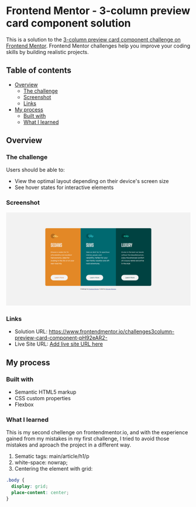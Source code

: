 # Frontend Mentor - 3-column preview card component solution

This is a solution to the [3-column preview card component challenge on Frontend Mentor](https://www.frontendmentor.io/challenges/3column-preview-card-component-pH92eAR2-). Frontend Mentor challenges help you improve your coding skills by building realistic projects. 

## Table of contents

- [Overview](#overview)
  - [The challenge](#the-challenge)
  - [Screenshot](#screenshot)
  - [Links](#links)
- [My process](#my-process)
  - [Built with](#built-with)
  - [What I learned](#what-i-learned)


## Overview

### The challenge

Users should be able to:

- View the optimal layout depending on their device's screen size
- See hover states for interactive elements

### Screenshot

![](./assets/project-screenshot.png)

### Links

- Solution URL: https://www.frontendmentor.io/challenges3column-preview-card-component-pH92eAR2-
- Live Site URL: [Add live site URL here](https://your-live-site-url.com)

## My process

### Built with

- Semantic HTML5 markup
- CSS custom properties
- Flexbox

### What I learned

This is my second chellenge on frontendmentor.io, and with the experience gained from my mistakes in my first challenge,
I tried to avoid those mistakes and aproach the project in a different way.

1. Sematic tags: main/article/h1/p
2. white-space: nowrap;
3. Centering the element with grid:
```css
.body {
  display: grid;
  place-content: center;
}
